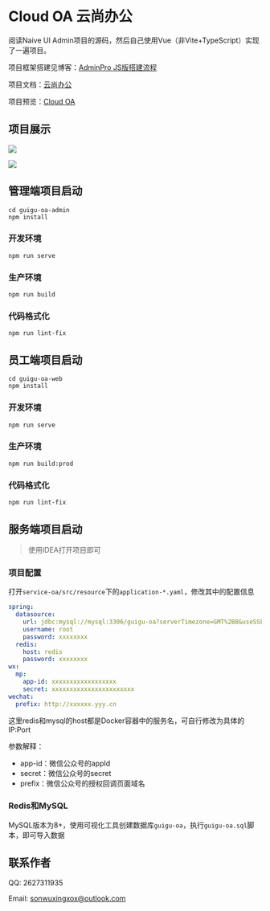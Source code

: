 # Cloud OA 云尚办公

阅读Naive UI Admin项目的源码，然后自己使用Vue（非Vite+TypeScript）实现了一遍项目。

项目框架搭建见博客：<a href="https://sx-code.github.io/wiki/adminpro/01_introduce/index.html" target="_blank">AdminPro JS版搭建流程</a>

项目文档：<a href="https://sx-code.github.io/wiki/cloudoa/01_introduce/index.html" target="_blank">云尚办公</a>

项目预览：<a href="http://8.130.38.57:82/cloud-oa-admin/" target="_blank">Cloud OA</a>

## 项目展示

![](https://cdn.staticaly.com/gh/sx-code/tuchuang@master/cloudoa/guigu-oa-admin.png)

![](https://cdn.staticaly.com/gh/sx-code/tuchuang@master/cloudoa/guigu-oa-web.png)

## 管理端项目启动
```
cd guigu-oa-admin
npm install
```

### 开发环境
```
npm run serve
```

### 生产环境
```
npm run build
```

### 代码格式化
```
npm run lint-fix
```

## 员工端项目启动
```
cd guigu-oa-web
npm install
```

### 开发环境
```
npm run serve
```

### 生产环境
```
npm run build:prod
```

### 代码格式化
```
npm run lint-fix
```

## 服务端项目启动
> 使用IDEA打开项目即可
### 项目配置
打开`service-oa/src/resource`下的`application-*.yaml`，修改其中的配置信息

```yaml
spring:
  datasource:
  	url: jdbc:mysql://mysql:3306/guigu-oa?serverTimezone=GMT%2B8&useSSL=false&characterEncoding=utf-8
    username: root
    password: xxxxxxxx
  redis:
    host: redis
    password: xxxxxxxx
wx:
  mp:
    app-id: xxxxxxxxxxxxxxxxxx
    secret: xxxxxxxxxxxxxxxxxxxxxxx
wechat:
  prefix: http://xxxxxx.yyy.cn

```
这里redis和mysql的host都是Docker容器中的服务名，可自行修改为具体的IP:Port

参数解释：
- app-id：微信公众号的appId
- secret：微信公众号的secret
- prefix：微信公众号的授权回调页面域名

### Redis和MySQL
MySQL版本为8+，使用可视化工具创建数据库`guigu-oa`，执行`guigu-oa.sql`脚本，即可导入数据

## 联系作者

QQ: 2627311935

Email: sonwuxingxox@outlook.com
